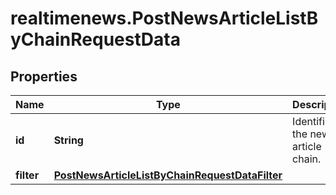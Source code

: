 # realtimenews.PostNewsArticleListByChainRequestData

## Properties

Name | Type | Description | Notes
------------ | ------------- | ------------- | -------------
**id** | **String** | Identifier of the news article chain. | 
**filter** | [**PostNewsArticleListByChainRequestDataFilter**](PostNewsArticleListByChainRequestDataFilter.md) |  | [optional] 



